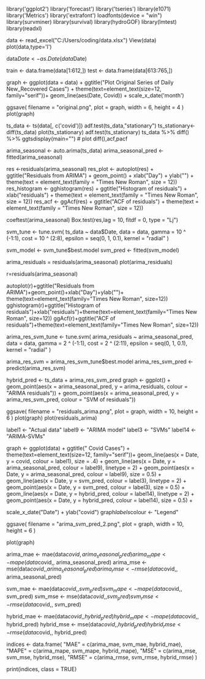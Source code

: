 library('ggplot2')
library('forecast')
library('tseries')
library(e1071)
library('Metrics')
library('extrafont')
loadfonts(device = "win")
library(survminer)
library(survival)
library(hydroGOF)
library(lmtest)
library(readxl)

data <- read_excel("C:/Users/coding/data.xlsx")
View(data)
plot(data,type='l')

data$Date <- as.Date(data$Date)

train <- data.frame(data[1:612,])
test <- data.frame(data[613:765,])

graph <- ggplot(data = data) +
  ggtitle("Plot Original Series of Daily New_Recovered Cases") +
  theme(text=element_text(size=12,  family="serif"))+
  geom_line(aes(Date, Covid)) + scale_x_date('month')

ggsave(
  filename = "original.png",
  plot = graph,
  width = 6,
  height = 4
)
plot(graph)

ts_data <- ts(data[, c('covid')])
adf.test(ts_data,"stationary")
ts_stationary<-diff(ts_data)
plot(ts_stationary)
adf.test(ts_stationary)
ts_data %>% diff() %>% ggtsdisplay(main="") # plot diff(),acf,pacf

arima_seasonal <- auto.arima(ts_data)
arima_seasonal_pred <- fitted(arima_seasonal)

res <-residuals(arima_seasonal)
res_plot <- autoplot(res) + ggtitle("Residuals from ARIMA") +
 geom_point() + xlab("Day") + ylab("") +
 theme(text = element_text(family = "Times New Roman", size = 12))
res_histogram <- gghistogram(res) + ggtitle("Histogram of residuals") +
 xlab("residuals") + theme(text = element_text(family = "Times New Roman", size = 12))
res_acf <- ggAcf(res) + ggtitle("ACF of residuals") +
 theme(text = element_text(family = "Times New Roman", size = 12))

coeftest(arima_seasonal)
Box.test(res,lag = 10, fitdf = 0, type = "Lj")

svm_tune <- tune.svm(
  ts_data ~ data$Date,
  data = data,
  gamma = 10 ^ (-1:1),
  cost = 10 ^ (2:8),
  epsilon = seq(0, 1, 0.1),
  kernel = "radial"
)

svm_model <- svm_tune$best.model
svm_pred <- fitted(svm_model)

arima_residuals = residuals(arima_seasonal)
plot(arima_residuals)

r=residuals(arima_seasonal)

autoplot(r)+ggtitle("Residuals from ARIMA")+geom_point()+xlab("Day")+ylab("")+ theme(text=element_text(family="Times New Roman", size=12))
gghistogram(r)+ggtitle("Histogram of residuals")+xlab("residuals")+theme(text=element_text(family="Times New Roman", size=12))
ggAcf(r)+ggtitle("ACF of residuals")+theme(text=element_text(family="Times New Roman", size=12))

arima_res_svm_tune <- tune.svm(
  arima_residuals ~ arima_seasonal_pred,
  data = data,
  gamma = 2 ^ (-1:1),
  cost = 2 ^ (2:11),
  epsilon = seq(0, 1, 0.1),
  kernel = "radial"
)

arima_res_svm = arima_res_svm_tune$best.model
arima_res_svm_pred <- predict(arima_res_svm)

hybrid_pred <- ts_data + arima_res_svm_pred
graph <- ggplot() +
  geom_point(aes(x = arima_seasonal_pred, y = arima_residuals, colour = "ARIMA residuals")) +
  geom_point(aes(x = arima_seasonal_pred, y = arima_res_svm_pred, colour = "SVM of residuals"))

ggsave(
  filename = "residuals_arima.png",
  plot = graph,
  width = 10,
  height = 6
)
plot(graph)
plot(residuals_arima)


label1 <- "Actual data"
label9 <- "ARIMA model"
label3 <- "SVMs"
label14 <- "ARIMA-SVMs"

graph <- ggplot(data) +
  ggtitle("                      Covid Cases") +
  theme(text=element_text(size=12,  family="serif"))+
  geom_line(aes(x = Date, y = covid, colour = label1), size = .4) +
  geom_line(aes(x = Date, y = arima_seasonal_pred, colour = label9), linetype = 2) +
  geom_point(aes(x = Date, y = arima_seasonal_pred, colour = label9), size = 0.5) +
  geom_line(aes(x = Date, y = svm_pred, colour = label3), linetype = 2) +
  geom_point(aes(x = Date, y = svm_pred, colour = label3), size = 0.5) +
  geom_line(aes(x = Date, y = hybrid_pred, colour = label14), linetype = 2) +
  geom_point(aes(x = Date, y = hybrid_pred, colour = label14), size = 0.5) +

  scale_x_date("Date") +
  ylab("covid")
graph$labels$colour <- "Legend"


ggsave(
  filename = "arima_svm_pred_2.png",
  plot = graph,
  width = 10,
  height = 6
)

plot(graph)

arima_mae <- mae(data$covid, arima_seasonal_pred)
arima_mape <- mape(data$covid,, arima_seasonal_pred)
arima_mse <- mse(data$covid,, arima_seasonal_pred)
arima_rmse <- rmse(data$covid,, arima_seasonal_pred)

svm_mae <- mae(data$covid,, svm_pred)
svm_mape <- mape(data$covid,, svm_pred)
svm_mse <- mse(data$covid,, svm_pred)
svm_rmse <- rmse(data$covid,, svm_pred)

hybrid_mae <- mae(data$covid,, hybrid_pred)
hybrid_mape <- mape(data$covid,, hybrid_pred)
hybrid_mse <- mse(data$covid,, hybrid_pred)
hybrid_rmse <- rmse(data$covid,, hybrid_pred)

indices <- data.frame(
  "MAE" = c(arima_mae, svm_mae, hybrid_mae),
  "MAPE" = c(arima_mape, svm_mape, hybrid_mape),
  "MSE" = c(arima_mse, svm_mse, hybrid_mse),
  "RMSE" = c(arima_rmse, svm_rmse, hybrid_rmse)
)

print(indices, class = TRUE)
